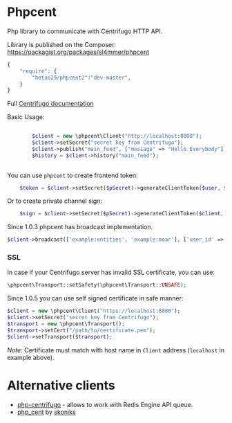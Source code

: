 Phpcent
========

Php library to communicate with Centrifugo HTTP API.

Library is published on the Composer: https://packagist.org/packages/sl4mmer/phpcent
```php
{
    "require": {
        "hetao29/phpcent2":"dev-master",
    }
}
```

Full [Centrifugo documentation](https://fzambia.gitbooks.io/centrifugal/content/)

Basic Usage:

```php
        
        $client = new \phpcent\Client("http://localhost:8000");
        $client->setSecret("secret key from Centrifugo");
        $client->publish("main_feed", ["message" => "Hello Everybody"]);
        $history = $client->history("main_feed");
        
```

You can use `phpcent` to create frontend token:

```php
	$token = $client->setSecret($pSecret)->generateClientToken($user, $timestamp);
```

Or to create private channel sign:

```php
	$sign = $client->setSecret($pSecret)->generateClientToken($client, $channel);
```

Since 1.0.3 phpcent has broadcast implementation.

```php
$client->broadcast(['example:entities', 'example:moar'], ['user_id' => 2321321, 'state' => '1']);
```

### SSL

In case if your Centrifugo server has invalid SSL certificate, you can use:

```php
\phpcent\Transport::setSafety(\phpcent\Transport::UNSAFE);
```

Since 1.0.5 you can use self signed certificate in safe manner:

```php
$client = new \phpcent\Client("https://localhost:8000");
$client->setSecret("secret key from Centrifugo");
$transport = new \phpcent\Transport();
$transport->setCert("/path/to/certificate.pem");
$client->setTransport($transport);
```

*Note:* Certificate must match with host name in `Client` address (`localhost` in example above).

Alternative clients
===================

* [php-centrifugo](https://github.com/oleh-ozimok/php-centrifugo) - allows to work with Redis Engine API queue.
* [php_cent](https://github.com/skoniks/php_cent) by [skoniks](https://github.com/skoniks)

